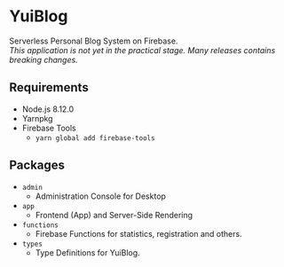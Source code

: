 # YuiBlog

Serverless Personal Blog System on Firebase.  
_This application is not yet in the practical stage._
_Many releases contains breaking changes._


## Requirements

* Node.js 8.12.0
* Yarnpkg
* Firebase Tools
  * `yarn global add firebase-tools`


## Packages

* `admin`
  * Administration Console for Desktop
* `app`
  * Frontend (App) and Server-Side Rendering
* `functions`
  * Firebase Functions for statistics, registration and others.
* `types`
  * Type Definitions for YuiBlog.

